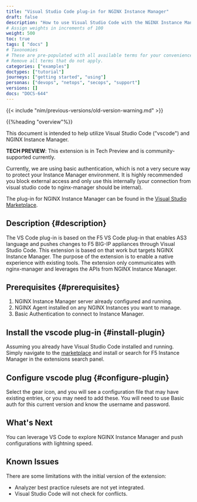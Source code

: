 ```yaml
---
title: "Visual Studio Code plug-in for NGINX Instance Manager"
draft: false
description: "How to use Visual Studio Code with the NGINX Instance Manager extension"
# Assign weights in increments of 100
weight: 500
toc: true
tags: [ "docs" ]
# Taxonomies
# These are pre-populated with all available terms for your convenience.
# Remove all terms that do not apply.
categories: ["examples"]
doctypes: ["tutorial"]
journeys: ["getting started", "using"]
personas: ["devops", "netops", "secops", "support"]
versions: []
docs: "DOCS-644"
---
```


{{< include "nim/previous-versions/old-version-warning.md" >}}

{{%heading "overview"%}}

This document is intended to help utilize Visual Studio Code ("vscode") and NGINX Instance Manager.

**TECH PREVIEW**: This extension is in Tech Preview and is community-supported currently.

Currently, we are using basic authentication, which is not a very secure way to protect your Instance Manager environment. It is highly recommended you block external access and only use this internally (your connection from visual studio code to nginx-manager should be internal).

The plug-in for NGINX Instance Manager can be found in the [Visual Studio Marketplace](https://marketplace.visualstudio.com/items?itemName=F5DevCentral.vscode-nim).

## Description {#description}

The VS Code plug-in is based on the F5 VS Code plug-in that enables AS3 language and pushes changes to F5 BIG-IP appliances through Visual Studio Code. This extension is based on that work but targets NGINX Instance Manager. The purpose of the extension is to enable a native experience with existing tools. The extension only communicates with nginx-manager and leverages the APIs from NGINX Instance Manager.

## Prerequisites {#prerequisites}

1. NGINX Instance Manager server already configured and running.
2. NGINX Agent installed on any NGINX Instances you want to manage.
3. Basic Authentication to connect to Instance Manager.

## Install the vscode plug-in {#install-plugin}

Assuming you already have Visual Studio Code installed and running. Simply navigate to the [marketplace](https://marketplace.visualstudio.com/items?itemName=F5DevCentral.vscode-nim) and install or search for F5 Instance Manager in the extensions search panel.

## Configure vscode plug {#configure-plugin}

Select the gear icon, and you will see a configuration file that may have existing entries, or you may need to add these. You will need to use Basic auth for this current version and know the username and password.

## What's Next

You can leverage VS Code to explore NGINX Instance Manager and push configurations with lightning speed.

## Known Issues

There are some limitations with the initial version of the extension:

- Analyzer best practice rulesets are not yet integrated.
- Visual Studio Code will not check for conflicts.
